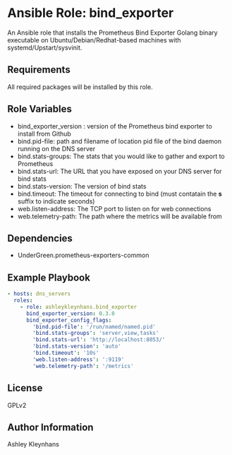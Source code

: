 
# Ansible Role: bind_exporter

An Ansible role that installs the Prometheus Bind Exporter Golang binary executable on Ubuntu/Debian/Redhat-based machines with systemd/Upstart/sysvinit.

## Requirements

All required packages will be installed by this role.

## Role Variables

  * bind_exporter_version : version of the Prometheus bind exporter to install from Github
  * bind.pid-file: path and filename of location pid file of the bind daemon running on the DNS server
  * bind.stats-groups: The stats that you would like to gather and export to Prometheus
  * bind.stats-url: The URL that you have exposed on your DNS server for bind stats
  * bind.stats-version: The version of bind stats
  * bind.timeout: The timeout for connecting to bind (must contatain the **s** suffix to indicate seconds)
  * web.listen-address: The TCP port to listen on for web connections
  * web.telemetry-path: The path where the metrics will be available from

## Dependencies

- UnderGreen.prometheus-exporters-common

## Example Playbook

```yaml
- hosts: dns_servers
  roles:
    - role: ashleykleynhans.bind_exporter
      bind_exporter_version: 0.3.0
      bind_exporter_config_flags:
        'bind.pid-file': '/run/named/named.pid'
        'bind.stats-groups': 'server,view,tasks'
        'bind.stats-url': 'http://localhost:8053/'
        'bind.stats-version': 'auto'
        'bind.timeout': '10s'
        'web.listen-address': ':9119'
        'web.telemetry-path': '/metrics'
```

## License

GPLv2

## Author Information

Ashley Kleynhans
